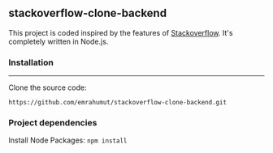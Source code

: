 ## stackoverflow-clone-backend
This project is coded inspired by the features of [Stackoverflow](https://stackoverflow.com/). It's completely written in Node.js.

### Installation
----
Clone the source code:

`https://github.com/emrahumut/stackoverflow-clone-backend.git`

### Project dependencies
Install Node Packages:
`npm install`
